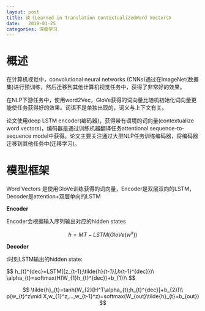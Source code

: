 ```yaml
---
layout: post
title: 读《Learned in Translation ContextualizedWord Vectors》
date:   2019-01-25
categories: 深度学习
---  
```


# 概述  

在计算机视觉中，convolutional neural networks (CNNs)通过在ImageNet(数据集)进行预训练，然后迁移到其他计算机视觉任务中，获得了非常好的效果。  

在NLP下游任务中，使用word2Vec，GloVe获得的词向量比随机初始化词向量更能使任务获得好的效果。词语不是单独出现的，词义与上下文有关。

论文使用deep LSTM encoder(编码器)，获得带有语境的词向量(contextualize word vectors)，编码器是通过训练机器翻译任务attentional sequence-to-sequence model中获得。论文主要关注通过大型NLP任务训练编码器，将编码器迁移到其他任务中(迁移学习)。  

# 模型框架  

Word Vectors 是使用GloVe训练获得的词向量，Encoder是双层双向的LSTM，Decoder是attention+双层单向的LSTM


**Encoder**  

Encoder会根据输入序列输出对应的hidden states

$$
h=MT-LSTM(GloVe(w^x))
$$

**Decoder**  



t时刻LSTM输出的hidden state:

$$
h_{t}^{dec}=LSTM([z_{t-1};\tilde{h}_{t-1}],h_{t-1}^{dec}})\\
\alpha_{t}=softmax(H(W_{1}h_{t}^{dec})+b_{1})\\
$$


$$
\tilde{h}_{t}=tanh(W_{2}[H^T\alpha_{t};h_{t}^{dec}]+b_{2})\\
p(w_{t}^z\mid X,w_{1}^z,...,w_{t-1}^z)=softmax(W_{out}\tilde{h}_{t}+b_{out})
$$


